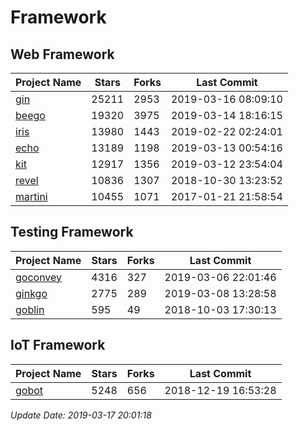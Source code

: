 # Framework

## Web Framework

| Project Name | Stars | Forks | Last Commit |
| ------------ | ----- | ----- | ----------- |
| [gin](https://github.com/gin-gonic/gin) | 25211 | 2953 | 2019-03-16 08:09:10 |
| [beego](https://github.com/astaxie/beego) | 19320 | 3975 | 2019-03-14 18:16:15 |
| [iris](https://github.com/kataras/iris) | 13980 | 1443 | 2019-02-22 02:24:01 |
| [echo](https://github.com/labstack/echo) | 13189 | 1198 | 2019-03-13 00:54:16 |
| [kit](https://github.com/go-kit/kit) | 12917 | 1356 | 2019-03-12 23:54:04 |
| [revel](https://github.com/revel/revel) | 10836 | 1307 | 2018-10-30 13:23:52 |
| [martini](https://github.com/go-martini/martini) | 10455 | 1071 | 2017-01-21 21:58:54 |

## Testing Framework

| Project Name | Stars | Forks | Last Commit |
| ------------ | ----- | ----- | ----------- |
| [goconvey](https://github.com/smartystreets/goconvey) | 4316 | 327 | 2019-03-06 22:01:46 |
| [ginkgo](https://github.com/onsi/ginkgo) | 2775 | 289 | 2019-03-08 13:28:58 |
| [goblin](https://github.com/franela/goblin) | 595 | 49 | 2018-10-03 17:30:13 |

## IoT Framework

| Project Name | Stars | Forks | Last Commit |
| ------------ | ----- | ----- | ----------- |
| [gobot](https://github.com/hybridgroup/gobot) | 5248 | 656 | 2018-12-19 16:53:28 |

*Update Date: 2019-03-17 20:01:18*